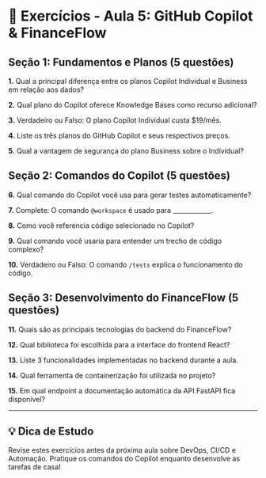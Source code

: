 # 📝 Exercícios - Aula 5: GitHub Copilot & FinanceFlow

## **Seção 1: Fundamentos e Planos (5 questões)**

**1.** Qual a principal diferença entre os planos Copilot Individual e Business em relação aos dados?

**2.** Qual plano do Copilot oferece Knowledge Bases como recurso adicional?

**3.** Verdadeiro ou Falso: O plano Copilot Individual custa $19/mês.

**4.** Liste os três planos do GitHub Copilot e seus respectivos preços.

**5.** Qual a vantagem de segurança do plano Business sobre o Individual?

## **Seção 2: Comandos do Copilot (5 questões)**

**6.** Qual comando do Copilot você usa para gerar testes automaticamente?

**7.** Complete: O comando `@workspace` é usado para ____________.

**8.** Como você referencia código selecionado no Copilot?

**9.** Qual comando você usaria para entender um trecho de código complexo?

**10.** Verdadeiro ou Falso: O comando `/tests` explica o funcionamento do código.

## **Seção 3: Desenvolvimento do FinanceFlow (5 questões)**

**11.** Quais são as principais tecnologias do backend do FinanceFlow?

**12.** Qual biblioteca foi escolhida para a interface do frontend React?

**13.** Liste 3 funcionalidades implementadas no backend durante a aula.

**14.** Qual ferramenta de containerização foi utilizada no projeto?

**15.** Em qual endpoint a documentação automática da API FastAPI fica disponível?

---

## 💡 **Dica de Estudo**
Revise estes exercícios antes da próxima aula sobre DevOps, CI/CD e Automação. Pratique os comandos do Copilot enquanto desenvolve as tarefas de casa!
